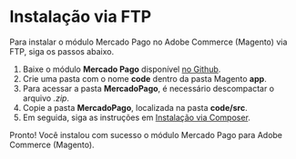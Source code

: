 # Instalação via FTP

Para instalar o módulo Mercado Pago no Adobe Commerce (Magento) via FTP, siga os passos abaixo.

1. Baixe o módulo **Mercado Pago** disponível [no Github](https://github.com/mercadopago/cart-magento2).
2. Crie uma pasta com o nome **code** dentro da pasta Magento **app**.
3. Para acessar a pasta **MercadoPago**, é necessário descompactar o arquivo *.zip*.
4. Copie a pasta **MercadoPago**, localizada na pasta **code/src**.
5. Em seguida, siga as instruções em [Instalação via Composer](/developers/pt/guides/magento-two/installation/composer).

Pronto! Você instalou com sucesso o módulo Mercado Pago para Adobe Commerce (Magento).